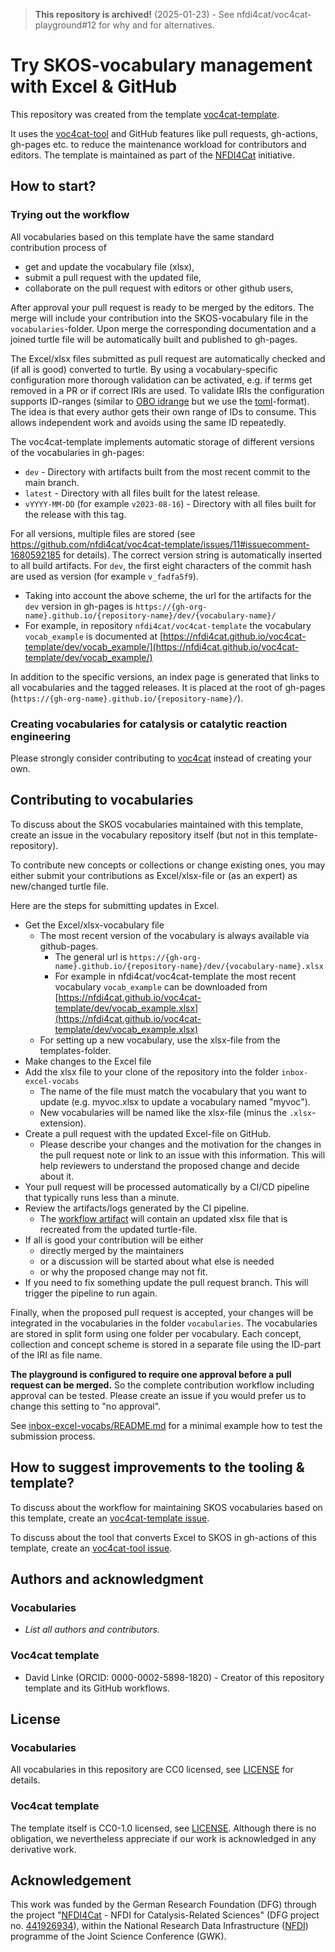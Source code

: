 > **This repository is archived!** (2025-01-23) - See nfdi4cat/voc4cat-playground#12 for why and for alternatives.

# Try SKOS-vocabulary management with Excel & GitHub

This repository was created from the template [voc4cat-template](https://github.com/nfdi4cat/voc4cat-template).

It uses the [voc4cat-tool](https://github.com/nfdi4cat/voc4cat-tool) and GitHub features like pull requests, gh-actions, gh-pages etc. to reduce the maintenance workload for contributors and editors.
The template is maintained as part of the [NFDI4Cat](http://www.nfdi4cat.org) initiative.

## How to start?

### Trying out the workflow


All vocabularies based on this template have the same standard contribution process of

- get and update the vocabulary file (xlsx),
- submit a pull request with the updated file,
- collaborate on the pull request with editors or other github users,

After approval your pull request is ready to be merged by the editors. The merge will include your contribution into the SKOS-vocabulary file in the `vocabularies`-folder. Upon merge the corresponding documentation and a joined turtle file will be automatically built and published to gh-pages.

The Excel/xlsx files submitted as pull request are automatically checked and (if all is good) converted to turtle.
By using a vocabulary-specific configuration more thorough validation can be activated,
e.g. if terms get removed in a PR or if correct IRIs are used.
To validate IRIs the configuration supports ID-ranges (similar to [OBO idrange](https://oboacademy.github.io/obook/howto/idrange/) but we use the [toml](https://toml.io/)-format).
The idea is that every author gets their own range of IDs to consume.
This allows independent work and avoids using the same ID repeatedly.

The voc4cat-template implements automatic storage of different versions of the vocabularies in gh-pages:

- `dev` - Directory with artifacts built from the most recent commit to the main branch.
- `latest` - Directory with all files built for the latest release.
- `vYYYY-MM-DD` (for example `v2023-08-16`) - Directory with all files built for the release with this tag.

For all versions, multiple files are stored (see https://github.com/nfdi4cat/voc4cat-template/issues/11#issuecomment-1680592185 for details). The correct version string is automatically inserted to all build artifacts. For `dev`, the first eight characters of the commit hash are used as version (for example `v_fadfa5f9`).

- Taking into account the above scheme, the url for the artifacts for the `dev` version in gh-pages is `https://{gh-org-name}.github.io/{repository-name}/dev/{vocabulary-name}/`
- For example, in repository `nfdi4cat/voc4cat-template` the vocabulary `vocab_example` is documented at [https://nfdi4cat.github.io/voc4cat-template/dev/vocab_example/](https://nfdi4cat.github.io/voc4cat-template/dev/vocab_example/)

In addition to the specific versions, an index page is generated that links to all vocabularies and the tagged releases.
It is placed at the root of gh-pages (`https://{gh-org-name}.github.io/{repository-name}/`).

### Creating vocabularies for catalysis or catalytic reaction engineering

Please strongly consider contributing to [voc4cat](https://github.com/nfdi4cat/voc4cat) instead of creating your own.

## Contributing to vocabularies

To discuss about the SKOS vocabularies maintained with this template, create an issue in the vocabulary repository itself (but not in this template-repository).

To contribute new concepts or collections or change existing ones, you may either submit your contributions as Excel/xlsx-file or (as an expert) as new/changed turtle file.

Here are the steps for submitting updates in Excel.

- Get the Excel/xlsx-vocabulary file
  - The most recent version of the vocabulary is always available via github-pages.
    - The general url is `https://{gh-org-name}.github.io/{repository-name}/dev/{vocabulary-name}.xlsx`
    - For example in nfdi4cat/voc4cat-template the most recent vocabulary `vocab_example` can be downloaded from [https://nfdi4cat.github.io/voc4cat-template/dev/vocab_example.xlsx](https://nfdi4cat.github.io/voc4cat-template/dev/vocab_example.xlsx)
  - For setting up a new vocabulary, use the xlsx-file from the templates-folder.
- Make changes to the Excel file
- Add the xlsx file to your clone of the repository into the folder `inbox-excel-vocabs`
  - The name of the file must match the vocabulary that you want to update (e.g. myvoc.xlsx to update a vocabulary named "myvoc").
  - New vocabularies will be named like the xlsx-file (minus the `.xlsx`-extension).
- Create a pull request with the updated Excel-file on GitHub.
  - Please describe your changes and the motivation for the changes in the pull request note or link to an issue with this information. This will help reviewers to understand the proposed change and decide about it.
- Your pull request will be processed automatically by a CI/CD pipeline that typically runs less than a minute.
- Review the artifacts/logs generated by the CI pipeline.
  - The [workflow artifact](https://docs.github.com/en/actions/managing-workflow-runs/downloading-workflow-artifacts) will contain an updated xlsx file that is recreated from the updated turtle-file.
- If all is good your contribution will be either
  - directly merged by the maintainers
  - or a discussion will be started about what else is needed
  - or why the proposed change may not fit.
- If you need to fix something update the pull request branch. This will trigger the pipeline to run again.

Finally, when the proposed pull request is accepted, your changes will be integrated in the vocabularies in the folder `vocabularies`. The vocabularies are stored in split form using one folder per vocabulary. Each concept, collection and concept scheme is stored in a separate file using the ID-part of the IRI as file name.

**The playground is configured to require one approval before a pull request can be merged.** So the complete contribution workflow including approval can be tested. Please create an issue if you would prefer us to change this setting to "no approval".

See [inbox-excel-vocabs/README.md](inbox-excel-vocabs/README.md) for a minimal example how to test the submission process.

## How to suggest improvements to the tooling & template?

To discuss about the workflow for maintaining SKOS vocabularies based on this template, create an [voc4cat-template issue](https://github.com/nfdi4cat/voc4cat-template/issues).

To discuss about the tool that converts Excel to SKOS in gh-actions of this template, create an [voc4cat-tool issue](https://github.com/nfdi4cat/voc4cat-tool/issues).


## Authors and acknowledgment

### Vocabularies

- *List all authors and contributors.*

### Voc4cat template

- David Linke (ORCID: 0000-0002-5898-1820) - Creator of this repository template and its GitHub workflows.

## License

### Vocabularies

All vocabularies in this repository are CC0 licensed, see [LICENSE](LICENSE) for details.

### Voc4cat template

The template itself is CC0-1.0 licensed, see [LICENSE](https://github.com/nfdi4cat/voc4cat-template/blob/main/LICENSE). Although there is no obligation, we nevertheless appreciate if our work is acknowledged in any derivative work.

## Acknowledgement

This work was funded by the German Research Foundation (DFG) through the project "[NFDI4Cat](https://www.nfdi4cat.org) - NFDI for Catalysis-Related Sciences" (DFG project no. [441926934](https://gepris.dfg.de/gepris/projekt/441926934)), within the National Research Data Infrastructure ([NFDI](https://www.nfdi.de)) programme of the Joint Science Conference (GWK).
